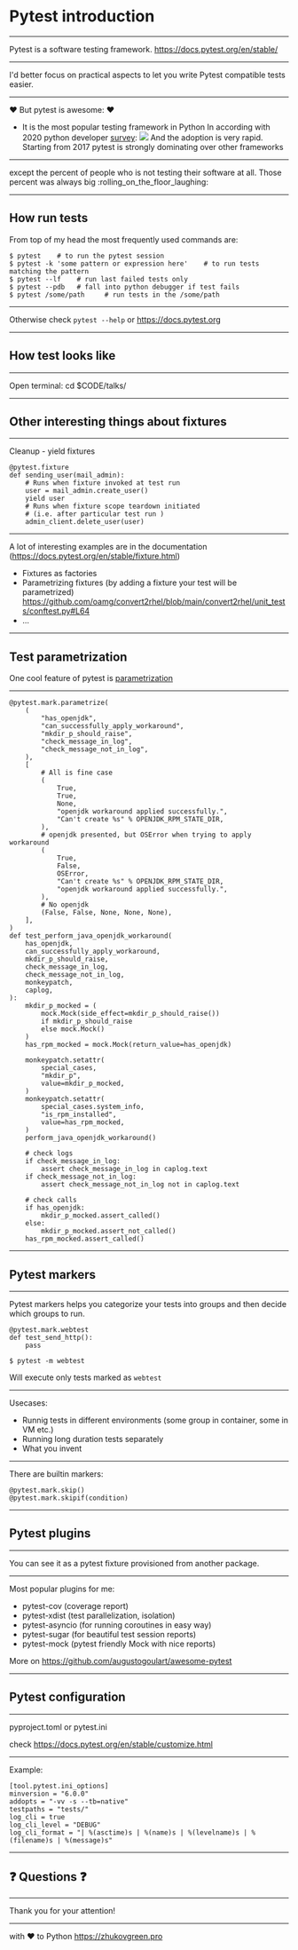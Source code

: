 # Pytest introduction

---

Pytest is a software testing framework. 
https://docs.pytest.org/en/stable/

----

I'd better focus on practical aspects to let you write Pytest compatible tests easier.

----

:hearts: But pytest is awesome: :hearts:
- It is the most popular testing framework in Python
In according with 2020 python developer [survey](https://www.jetbrains.com/lp/python-developers-survey-2020/):
![](https://i.imgur.com/bxK3j56.png)
And the adoption is very rapid. Starting from 2017 pytest is strongly dominating over other frameworks

----

except the percent of people who is not testing their software at all. Those percent was always big :rolling_on_the_floor_laughing: 

---

## How run tests

From top of my head the most frequently used commands are:

```bash=
$ pytest    # to run the pytest session
$ pytest -k 'some pattern or expression here'    # to run tests matching the pattern
$ pytest --lf    # run last failed tests only
$ pytest --pdb   # fall into python debugger if test fails
$ pytest /some/path     # run tests in the /some/path
```

----

Otherwise check `pytest --help` or https://docs.pytest.org

---

## How test looks like

----

Open terminal:
cd $CODE/talks/

---

## Other interesting things about fixtures

----

Cleanup - yield fixtures

```python=
@pytest.fixture
def sending_user(mail_admin):
    # Runs when fixture invoked at test run
    user = mail_admin.create_user()
    yield user
    # Runs when fixture scope teardown initiated
    # (i.e. after particular test run )
    admin_client.delete_user(user)
```

----

A lot of interesting examples are in the documentation (https://docs.pytest.org/en/stable/fixture.html)

- Fixtures as factories
- Parametrizing fixtures (by adding a fixture your test will be parametrized)
https://github.com/oamg/convert2rhel/blob/main/convert2rhel/unit_tests/conftest.py#L64
- ...

---

## Test parametrization

One cool feature of pytest is [parametrization](https://docs.pytest.org/en/stable/parametrize.html?highlight=fixtures)

----

```python=
@pytest.mark.parametrize(
    (
        "has_openjdk",
        "can_successfully_apply_workaround",
        "mkdir_p_should_raise",
        "check_message_in_log",
        "check_message_not_in_log",
    ),
    [
        # All is fine case
        (
            True,
            True,
            None,
            "openjdk workaround applied successfully.",
            "Can't create %s" % OPENJDK_RPM_STATE_DIR,
        ),
        # openjdk presented, but OSError when trying to apply workaround
        (
            True,
            False,
            OSError,
            "Can't create %s" % OPENJDK_RPM_STATE_DIR,
            "openjdk workaround applied successfully.",
        ),
        # No openjdk
        (False, False, None, None, None),
    ],
)
def test_perform_java_openjdk_workaround(
    has_openjdk,
    can_successfully_apply_workaround,
    mkdir_p_should_raise,
    check_message_in_log,
    check_message_not_in_log,
    monkeypatch,
    caplog,
):
    mkdir_p_mocked = (
        mock.Mock(side_effect=mkdir_p_should_raise())
        if mkdir_p_should_raise
        else mock.Mock()
    )
    has_rpm_mocked = mock.Mock(return_value=has_openjdk)

    monkeypatch.setattr(
        special_cases,
        "mkdir_p",
        value=mkdir_p_mocked,
    )
    monkeypatch.setattr(
        special_cases.system_info,
        "is_rpm_installed",
        value=has_rpm_mocked,
    )
    perform_java_openjdk_workaround()

    # check logs
    if check_message_in_log:
        assert check_message_in_log in caplog.text
    if check_message_not_in_log:
        assert check_message_not_in_log not in caplog.text

    # check calls
    if has_openjdk:
        mkdir_p_mocked.assert_called()
    else:
        mkdir_p_mocked.assert_not_called()
    has_rpm_mocked.assert_called()
```

---

## Pytest markers


----

Pytest markers helps you categorize your tests into groups and then decide which
groups to run.

```python=
@pytest.mark.webtest
def test_send_http():
    pass
```

```bash=
$ pytest -m webtest
```

Will execute only tests marked as `webtest`

----

Usecases:
- Runnig tests in different environments (some group in container, some in VM etc.)
- Running long duration tests separately
- What you invent

----

There are builtin markers:

```pytest
@pytest.mark.skip()
@pytest.mark.skipif(condition)
```

---

## Pytest plugins

----

You can see it as a pytest fixture provisioned from another package.

----

Most popular plugins for me:
- pytest-cov (coverage report)
- pytest-xdist (test parallelization, isolation)
- pytest-asyncio (for running coroutines in easy way)
- pytest-sugar (for beautiful test session reports)
- pytest-mock (pytest friendly Mock with nice reports)

More on https://github.com/augustogoulart/awesome-pytest

---

## Pytest configuration

----

pyproject.toml or pytest.ini

check https://docs.pytest.org/en/stable/customize.html

----

Example:
```
[tool.pytest.ini_options]
minversion = "6.0.0"
addopts = "-vv -s --tb=native"
testpaths = "tests/"
log_cli = true
log_cli_level = "DEBUG"
log_cli_format = "| %(asctime)s | %(name)s | %(levelname)s | %(filename)s | %(message)s"
```

---

## :question: Questions :question: 

---

Thank you for your attention!

---

with :heart: to Python
https://zhukovgreen.pro
